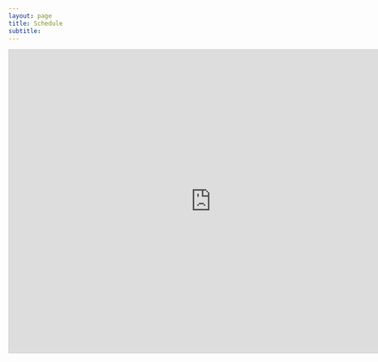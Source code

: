 ```yaml
---
layout: page
title: Schedule
subtitle: 
---
```


<center>
<div class="container">
<iframe class="airtable-embed" src="https://airtable.com/embed/shrCs3KP3ItEqbEts?backgroundColor=gray&viewControls=on" frameborder="0" onmousewheel="" width = "800" height="600" style="background: transparent; border: 1px solid #ccc;"></iframe>
</div>
</center>